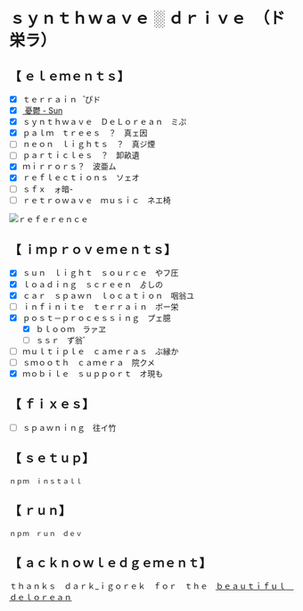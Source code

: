 # ｓｙｎｔｈｗａｖｅ ░ ｄｒｉｖｅ　（ド栄ラ）

## 【﻿ ｅｌｅｍｅｎｔｓ】

- [x] ｔｅｒｒａｉｎ　゚ぴド
- [x] [ 憂鬱 - Sun ](https://www.youtube.com/watch?v=oxoqm05c7yA)
- [x] ｓｙｎｔｈｗａｖｅ　ＤｅＬｏｒｅａｎ　ミぷ
- [x] ｐａｌｍ　ｔｒｅｅｓ　？　真ェ因
- [ ] ｎｅｏｎ　ｌｉｇｈｔｓ　？　真ジ煙
- [ ] ｐａｒｔｉｃｌｅｓ　？　卸畝遺
- [x] ｍｉｒｒｏｒｓ？　波亜ム
- [x] ｒｅｆｌｅｃｔｉｏｎｓ　ソェオ
- [ ] ｓｆｘ　ォ暗-
- [ ] ｒｅｔｒｏｗａｖｅ　ｍｕｓｉｃ　ネエ椅

![ｒｅｆｅｒｅｎｃｅ](reference.gif)

## 【﻿ ｉｍｐｒｏｖｅｍｅｎｔｓ】

- [x] ｓｕｎ　ｌｉｇｈｔ　ｓｏｕｒｃｅ　やフ圧
- [x] ｌｏａｄｉｎｇ　ｓｃｒｅｅｎ　ゟしの
- [x] ｃａｒ　ｓｐａｗｎ　ｌｏｃａｔｉｏｎ　咽翁ユ
- [ ] ｉｎｆｉｎｉｔｅ　ｔｅｒｒａｉｎ　ボー栄
- [x] ｐｏｓｔ－ｐｒｏｃｅｓｓｉｎｇ　プェ臆
  - [x] ｂｌｏｏｍ　ラァヱ
  - [ ] ｓｓｒ　ず翁゛
- [ ] ｍｕｌｔｉｐｌｅ　ｃａｍｅｒａｓ　ぶ縁か
- [ ] ｓｍｏｏｔｈ　ｃａｍｅｒａ　院クメ
- [x] ｍｏｂｉｌｅ　ｓｕｐｐｏｒｔ　オ現も

## 【﻿ ｆｉｘｅｓ】

- [ ] ｓｐａｗｎｉｎｇ　往イ竹

## 【﻿ ｓｅｔｕｐ】

```shell
ｎｐｍ　ｉｎｓｔａｌｌ
```

## 【﻿ ｒｕｎ】

```shell
ｎｐｍ　ｒｕｎ　ｄｅｖ
```

## 【﻿ ａｃｋｎｏｗｌｅｄｇｅｍｅｎｔ】

ｔｈａｎｋｓ　ｄａｒｋ\_ｉｇｏｒｅｋ　ｆｏｒ　ｔｈｅ　[ｂｅａｕｔｉｆｕｌ　ｄｅｌｏｒｅａｎ](https://sketchfab.com/3d-models/delorean-dmc12-retro-wave-art-6b18d3a8859749379987380bf2ac34ab)
